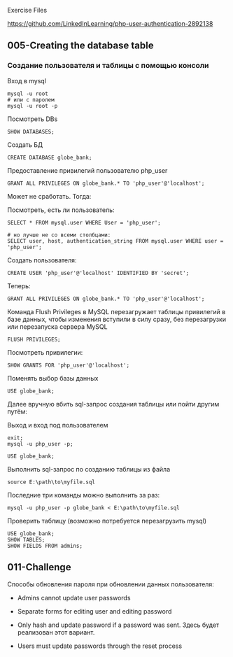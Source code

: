 Exercise Files

https://github.com/LinkedInLearning/php-user-authentication-2892138

## 005-Creating the database table

### Создание пользователя и таблицы с помощью консоли

Вход в mysql

    mysql -u root
    # или с паролем
    mysql -u root -p

Посмотреть DBs

    SHOW DATABASES;

Создать БД

    CREATE DATABASE globe_bank;

Предоставление привилегий пользователю php_user

    GRANT ALL PRIVILEGES ON globe_bank.* TO 'php_user'@'localhost'; 

Может не сработать. Тогда:

Посмотреть, есть ли пользователь:

    SELECT * FROM mysql.user WHERE User = 'php_user';

    # но лучше не со всеми столбцами:
    SELECT user, host, authentication_string FROM mysql.user WHERE user = 'php_user';

Создать пользователя:

    CREATE USER 'php_user'@'localhost' IDENTIFIED BY 'secret';

Теперь:

    GRANT ALL PRIVILEGES ON globe_bank.* TO 'php_user'@'localhost';

Команда Flush Privileges в MySQL перезагружает таблицы привилегий в базе данных, чтобы изменения вступили в силу сразу, без перезагрузки или перезапуска сервера MySQL

    FLUSH PRIVILEGES;

Посмотреть привилегии:

    SHOW GRANTS FOR 'php_user'@'localhost';

Поменять выбор базы данных

    USE globe_bank;

Далее вручную вбить sql-запрос создания таблицы или пойти другим путём:

Выход и вход под пользователем

    exit;
    mysql -u php_user -p;

    USE globe_bank;

Выполнить sql-запрос по созданию таблицы из файла

    source E:\path\to\myfile.sql

Последние три команды можно выполнить за раз:

    mysql -u php_user -p globe_bank < E:\path\to\myfile.sql

Проверить таблицу (возможно потребуется перезагрузить mysql)

    USE globe_bank;
    SHOW TABLES;
    SHOW FIELDS FROM admins;

## 011-Challenge

Способы обновления пароля при обновлении данных пользователя:

- Admins cannot update user passwords
- Separate forms for editing user and editing password
- Only hash and update password if a password was sent.  Здесь будет реализован этот вариант.

- Users must update passwords through the reset process

##

